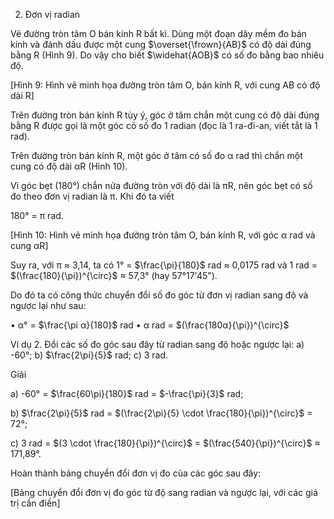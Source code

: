 2. Đơn vị radian

Vẽ đường tròn tâm O bán kính R bất kì. Dùng một đoạn dây mềm đo bán kính và đánh dấu được một cung $\overset{\frown}{AB}$ có độ dài đúng bằng R (Hình 9). Do vậy cho biết $\widehat{AOB}$ có số đo bằng bao nhiêu độ.

[Hình 9: Hình vẽ minh họa đường tròn tâm O, bán kính R, với cung AB có độ dài R]

Trên đường tròn bán kính R tùy ý, góc ở tâm chắn một cung có độ dài đúng bằng R được gọi là một góc có số đo 1 radian (đọc là 1 ra-đi-an, viết tắt là 1 rad).

Trên đường tròn bán kính R, một góc ở tâm có số đo α rad thì chắn một cung có độ dài αR (Hình 10).

Vì góc bẹt (180°) chắn nửa đường tròn với độ dài là πR, nên góc bẹt có số đo theo đơn vị radian là π. Khi đó ta viết

180° = π rad.

[Hình 10: Hình vẽ minh họa đường tròn tâm O, bán kính R, với góc α rad và cung αR]

Suy ra, với π ≈ 3,14, ta có 1° = $\frac{\pi}{180}$ rad ≈ 0,0175 rad và 1 rad = $(\frac{180}{\pi})^{\circ}$ ≈ 57,3° (hay 57°17'45").

Do đó ta có công thức chuyển đổi số đo góc từ đơn vị radian sang độ và ngược lại như sau:

• α° = $\frac{\pi α}{180}$ rad
• α rad = $(\frac{180α}{\pi})^{\circ}$

Ví dụ 2. Đổi các số đo góc sau đây từ radian sang độ hoặc ngược lại:
a) -60°; b) $\frac{2\pi}{5}$ rad; c) 3 rad.

Giải

a) -60° = $\frac{60\pi}{180}$ rad = $-\frac{\pi}{3}$ rad;

b) $\frac{2\pi}{5}$ rad = $(\frac{2\pi}{5} \cdot \frac{180}{\pi})^{\circ}$ = 72°;

c) 3 rad = $(3 \cdot \frac{180}{\pi})^{\circ}$ = $(\frac{540}{\pi})^{\circ}$ ≈ 171,89°.

Hoàn thành bảng chuyển đổi đơn vị đo của các góc sau đây:

[Bảng chuyển đổi đơn vị đo góc từ độ sang radian và ngược lại, với các giá trị cần điền]